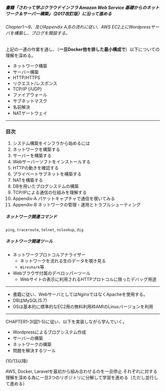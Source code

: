 ##### 書籍「さわって学ぶクラウドインフラ Amazon Web Service 基礎からのネットワーク＆サーバー構築」（2017改訂版）に沿って進める

###### Chapter1〜9、及びAppendix A,Bの流れに従い、AWS EC2上にWordpressサーバを構築し、ブログを開設する。

上記の一連の作業を通し、（**一旦Docker他を排した最小構成で**）以下についての理解を深める。
- ネットワーク構築
- サーバー構築
- HTTP/HTTPS
- リクエスト/レスポンス
- TCP/IP (/UDP)
- ファイアウォール
- サブネットマスク
- 名前解決
- NATゲートウェイ

---

### 目次

1. システム構築をインフラから始めるには
2. ネットワークを構築する
3. サーバーを構築する
4. Webサーバーソフトをインストールする
5. HTTPの動きを確認する
6. プライベートサブネットを構築する
7. NATを構築する
8. DBを用いたブログシステムの構築
9. TCP/IPによる通信の仕組みを理解する
10. Appendix-A パケットキャプチャで通信を覗いてみる
11. Appendix-B ネットワークの管理・運用とトラブルシューティング

##### ネットワーク関連コマンド
`ping`, `traceroute`, `telnet`, `nslookup`, `dig`

##### ネットワーク関連ツール
- ネットワークプロトコルアナライザー
  - ネットワークを流れる生のデータを覗き見る
  - `Wireshark`等
- Webブラウザ付属のデベロッパーツール
  - Webサイトの表示に利用されるHTTPプロトコルに限ったデバッグ用途

---

- 書籍に従い、WebサーバとしてはNginxではなくApacheを使用する。
- DBはMySQL(5.7)
- OSは基本的に標準的なEC2用の無料利用枠AMIのLinuxバージョンを利用

---

CHAPTER1-3(図1-5)に従い、以下を実装しながら学んでいく。
- Wordpressによるブログシステム作成
- サーバーの構築
- ネットワークの構築
- 問題を解決するツール

(10/13以降)

AWS, Docker, Laravelを最初から組み合わせるのを一旦停止
それぞれに対する理解を深める為に一旦3つのリポジトリに分解して学習を進める（ただし並行して進める）

